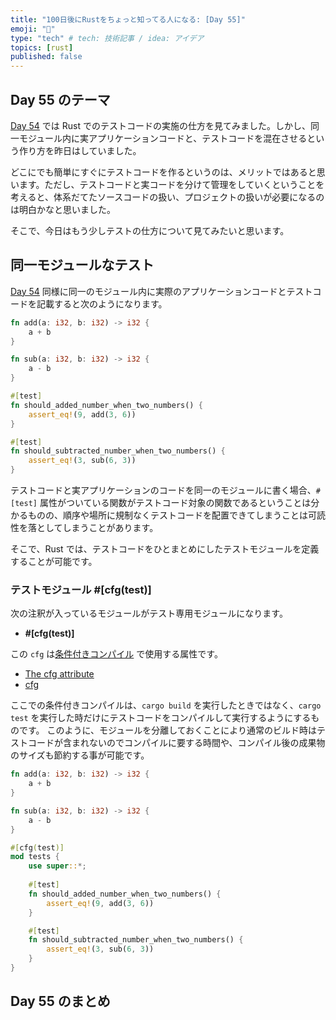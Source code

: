 ```yaml
---
title: "100日後にRustをちょっと知ってる人になる: [Day 55]"
emoji: "🦀"
type: "tech" # tech: 技術記事 / idea: アイデア
topics: [rust]
published: false
---
```

## Day 55 のテーマ

[Day 54](https://zenn.dev/shinyay/articles/hello-rust-day054) では Rust でのテストコードの実施の仕方を見てみました。しかし、同一モジュール内に実アプリケーションコードと、テストコードを混在させるという作り方を昨日はしていました。

どこにでも簡単にすぐにテストコードを作るというのは、メリットではあると思います。ただし、テストコードと実コードを分けて管理をしていくということを考えると、体系だてたソースコードの扱い、プロジェクトの扱いが必要になるのは明白かなと思いました。

そこで、今日はもう少しテストの仕方について見てみたいと思います。

## 同一モジュールなテスト

[Day 54](https://zenn.dev/shinyay/articles/hello-rust-day054) 同様に同一のモジュール内に実際のアプリケーションコードとテストコードを記載すると次のようになります。

```rust
fn add(a: i32, b: i32) -> i32 {
    a + b
}

fn sub(a: i32, b: i32) -> i32 {
    a - b
}

#[test]
fn should_added_number_when_two_numbers() {
    assert_eq!(9, add(3, 6))
}

#[test]
fn should_subtracted_number_when_two_numbers() {
    assert_eq!(3, sub(6, 3))
}
```

テストコードと実アプリケーションのコードを同一のモジュールに書く場合、`#[test]` 属性がついている関数がテストコード対象の関数であるということは分かるものの、順序や場所に規制なくテストコードを配置できてしまうことは可読性を落としてしまうことがあります。

そこで、Rust では、テストコードをひとまとめにしたテストモジュールを定義することが可能です。

### テストモジュール #[cfg(test)]

次の注釈が入っているモジュールがテスト専用モジュールになります。

- **#[cfg(test)]**

この `cfg` は[条件付きコンパイル](https://doc.rust-lang.org/reference/conditional-compilation.html#conditional-compilation) で使用する属性です。

- [The cfg attribute](https://doc.rust-lang.org/reference/conditional-compilation.html#the-cfg-attribute)
- [cfg](https://doc.rust-lang.org/rust-by-example/attribute/cfg.html)

ここでの条件付きコンパイルは、`cargo build` を実行したときではなく、`cargo test` を実行した時だけにテストコードをコンパイルして実行するようにするものです。
このように、モジュールを分離しておくことにより通常のビルド時はテストコードが含まれないのでコンパイルに要する時間や、コンパイル後の成果物のサイズも節約する事が可能です。

```rust
fn add(a: i32, b: i32) -> i32 {
    a + b
}

fn sub(a: i32, b: i32) -> i32 {
    a - b
}

#[cfg(test)]
mod tests {
    use super::*;
    
    #[test]
    fn should_added_number_when_two_numbers() {
        assert_eq!(9, add(3, 6))
    }

    #[test]
    fn should_subtracted_number_when_two_numbers() {
        assert_eq!(3, sub(6, 3))
    }
}
```


<!-- テストファーストような考え方でコーディングを行う場合、テストコードと実アプリケーションコードは別のソースファイルとして分けられている方が効率的です。つまりテスト用のモジュールを作ることができればよいということになります。 -->

## Day 55 のまとめ
